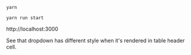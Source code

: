```
yarn
```

```
yarn run start
```

http://localhost:3000

See that dropdown has different style when it's rendered in table header cell.
